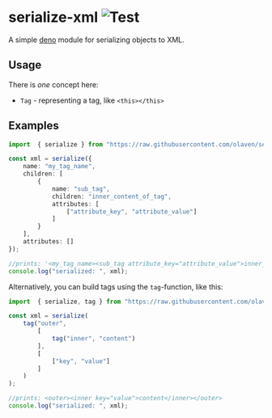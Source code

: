 # serialize-xml ![Test](https://github.com/olaven/serialize-xml/workflows/Test/badge.svg)
A simple [deno](deno.land) module for serializing objects to XML. 

## Usage 
There is _one_ concept here:
* `Tag` - representing a tag, like `<this></this>`

## Examples
```ts
import  { serialize } from "https://raw.githubusercontent.com/olaven/serialize-xml/v0.3.0/mod.ts"

const xml = serialize({
    name: "my_tag_name", 
    children: [
        {
            name: "sub_tag", 
            children: "inner_content_of_tag", 
            attributes: [
                ["attribute_key", "attribute_value"]
            ]
        }
    ],
    attributes: []
});

//prints: '<my_tag_name><sub_tag attribute_key="attribute_value">inner_content_of_tag</sub_tag></my_tag_name>'
console.log("serialized: ", xml); 
```

Alternatively, you can build tags using the `tag`-function, like this: 
```ts
import  { serialize, tag } from "https://raw.githubusercontent.com/olaven/serialize-xml/v0.3.0/mod.ts"

const xml = serialize(
    tag("outer", 
        [
            tag("inner", "content")
        ], 
        [
            ["key", "value"]
        ]
    )
); 

//prints: <outer><inner key="value">content</inner></outer>
console.log("serialized: ", xml);
```
